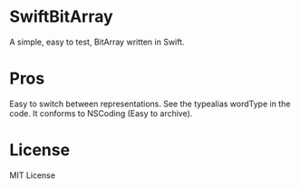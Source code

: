 # SwiftBitArray
A simple, easy to test, BitArray written in Swift. 

# Pros
Easy to switch between representations. See the typealias wordType in the code.
It conforms to NSCoding (Easy to archive).

# License

MIT License
